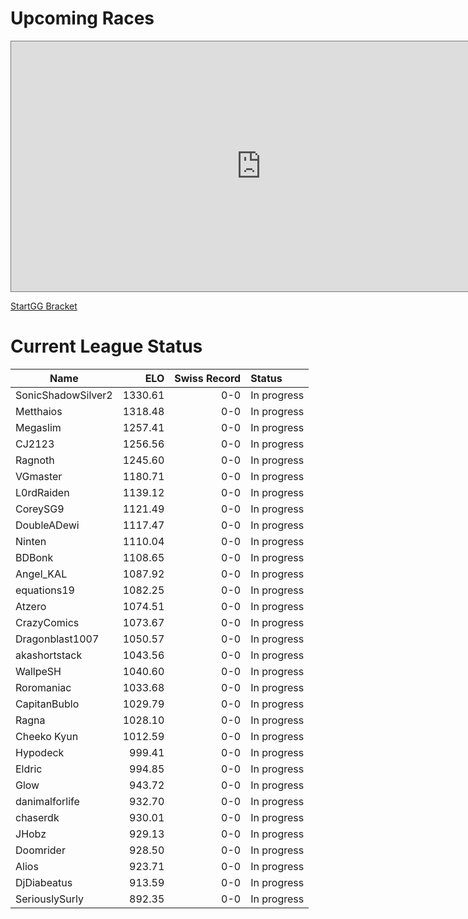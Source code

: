 # Upcoming Races

<iframe src="https://calendar.google.com/calendar/embed?height=600&wkst=1&bgcolor=%23ffffff&ctz=America%2FNew_York&showTitle=1&title=League%20Races&showNav=1&showDate=0&showPrint=0&showTabs=0&showCalendars=0&showTz=1&mode=AGENDA&src=ZjY4MmZmZThmMTM1ZmI0ZGRkNTA1OWEwZDIxZjY2MTFkY2M4MWVkNGY5MmY0ZjE3NjE4YWM2Y2E3YWJiMThjOUBncm91cC5jYWxlbmRhci5nb29nbGUuY29t&color=%23B39DDB" style="border:solid 1px #777" width="800" height="400" frameborder="0" scrolling="yes"></iframe>

[StartGG Bracket](https://www.start.gg/kh2fmrs2023)

# Current League Status

| Name | ELO | Swiss Record | Status |
| --- | --: | --: | :-- |
|SonicShadowSilver2|1330.61|0-0| In progress |
|Metthaios|1318.48|0-0| In progress |
|Megaslim|1257.41|0-0| In progress |
|CJ2123|1256.56|0-0| In progress |
|Ragnoth|1245.60|0-0| In progress |
|VGmaster|1180.71|0-0| In progress |
|L0rdRaiden|1139.12|0-0| In progress |
|CoreySG9|1121.49|0-0| In progress |
|DoubleADewi|1117.47|0-0| In progress |
|Ninten|1110.04|0-0| In progress |
|BDBonk|1108.65|0-0| In progress |
|Angel_KAL|1087.92|0-0| In progress |
|equations19|1082.25|0-0| In progress |
|Atzero|1074.51|0-0| In progress |
|CrazyComics|1073.67|0-0| In progress |
|Dragonblast1007|1050.57|0-0| In progress |
|akashortstack|1043.56|0-0| In progress |
|WallpeSH|1040.60|0-0| In progress |
|Roromaniac|1033.68|0-0| In progress |
|CapitanBublo|1029.79|0-0| In progress |
|Ragna|1028.10|0-0| In progress |
|Cheeko Kyun|1012.59|0-0| In progress |
|Hypodeck|999.41|0-0| In progress |
|Eldric|994.85|0-0| In progress |
|Glow|943.72|0-0| In progress |
|danimalforlife|932.70|0-0| In progress |
|chaserdk|930.01|0-0| In progress |
|JHobz|929.13|0-0| In progress |
|Doomrider|928.50|0-0| In progress |
|Alios|923.71|0-0| In progress |
|DjDiabeatus|913.59|0-0| In progress |
|SeriouslySurly|892.35|0-0| In progress |
